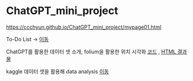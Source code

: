 # ChatGPT_mini_project
https://ccchyun.github.io/ChatGPT_mini_project/mypage01.html

To-Do List -> <a href = "https://github.com/ccchyun/ChatGPT_mini_project/blob/e0809ff438fc65a2eb3afe40a92503f0e1258802/To-Do%20List%20%ED%94%84%EB%A1%9C%EA%B7%B8%EB%9E%A8%EC%9E%85%EB%8B%88%EB%8B%A4.py" target="_blank">이동</a>

ChatGPT를 활용한 데이터 셋 소개, folium을 활용한 위치 시각화 [코드](https://github.com/ccchyun/ChatGPT_mini_project/blob/79cff96fac118b6ba6d815845d34b002d511ef0d/20230509_folium.ipynb) , [HTML 결과물](20230509_folium.ipynb)

kaggle 데이터 셋을 활용해 data analysis [이동](MJ_20230510_TURKEYFIRE_Analsis.ipynb)

